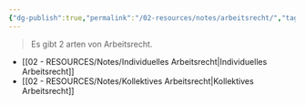 ```yaml
---
{"dg-publish":true,"permalink":"/02-resources/notes/arbeitsrecht/","tags":["GFN/LF01","GFN/prüfungsrelevant/AP1"],"noteIcon":"","updated":"2024-08-18T18:44:36.000+02:00"}
---
```


>Es gibt 2 arten von Arbeitsrecht.

- [[02 - RESOURCES/Notes/Individuelles Arbeitsrecht\|Individuelles Arbeitsrecht]]
- [[02 - RESOURCES/Notes/Kollektives Arbeitsrecht\|Kollektives Arbeitsrecht]]